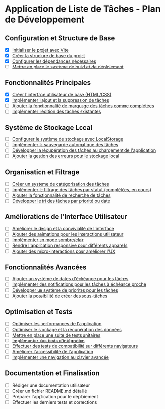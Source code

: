 # Application de Liste de Tâches - Plan de Développement

## Configuration et Structure de Base
- [x] [Initialiser le projet avec Vite](tasks/SETUP-001.md)
- [x] [Créer la structure de base du projet](tasks/SETUP-002.md)
- [x] [Configurer les dépendances nécessaires](tasks/SETUP-003.md)
- [ ] [Mettre en place le système de build et de déploiement](tasks/SETUP-004.md)

## Fonctionnalités Principales
- [x] [Créer l'interface utilisateur de base (HTML/CSS)](tasks/FEAT-001.md)
- [x] [Implémenter l'ajout et la suppression de tâches](tasks/FEAT-002.md)
- [ ] [Ajouter la fonctionnalité de marquage des tâches comme complétées](tasks/FEAT-003.md)
- [ ] [Implémenter l'édition des tâches existantes](tasks/FEAT-004.md)

## Système de Stockage Local
- [ ] [Configurer le système de stockage avec LocalStorage](tasks/STORAGE-001.md)
- [ ] [Implémenter la sauvegarde automatique des tâches](tasks/STORAGE-002.md)
- [ ] [Développer la récupération des tâches au chargement de l'application](tasks/STORAGE-003.md)
- [ ] [Ajouter la gestion des erreurs pour le stockage local](tasks/STORAGE-004.md)

## Organisation et Filtrage
- [ ] [Créer un système de catégorisation des tâches](tasks/ORG-001.md)
- [ ] [Implémenter le filtrage des tâches par statut (complétées, en cours)](tasks/ORG-002.md)
- [ ] [Ajouter la fonctionnalité de recherche de tâches](tasks/ORG-003.md)
- [ ] [Développer le tri des tâches par priorité ou date](tasks/ORG-004.md)

## Améliorations de l'Interface Utilisateur
- [ ] [Améliorer le design et la convivialité de l'interface](tasks/UI-001.md)
- [ ] [Ajouter des animations pour les interactions utilisateur](tasks/UI-002.md)
- [ ] [Implémenter un mode sombre/clair](tasks/UI-003.md)
- [ ] [Rendre l'application responsive pour différents appareils](tasks/UI-004.md)
- [ ] [Ajouter des micro-interactions pour améliorer l'UX](tasks/UI-005.md)

## Fonctionnalités Avancées
- [ ] [Ajouter un système de dates d'échéance pour les tâches](tasks/FEAT-005.md)
- [ ] [Implémenter des notifications pour les tâches à échéance proche](tasks/FEAT-006.md)
- [ ] [Développer un système de priorités pour les tâches](tasks/FEAT-007.md)
- [ ] [Ajouter la possibilité de créer des sous-tâches](tasks/FEAT-008.md)

## Optimisation et Tests
- [ ] [Optimiser les performances de l'application](tasks/PERF-001.md)
- [ ] [Optimiser le stockage et la récupération des données](tasks/PERF-002.md)
- [ ] [Mettre en place une suite de tests unitaires](tasks/TEST-001.md)
- [ ] [Implémenter des tests d'intégration](tasks/TEST-002.md)
- [ ] [Effectuer des tests de compatibilité sur différents navigateurs](tasks/TEST-003.md)
- [ ] [Améliorer l'accessibilité de l'application](tasks/A11Y-001.md)
- [ ] [Implémenter une navigation au clavier avancée](tasks/A11Y-002.md)

## Documentation et Finalisation
- [ ] Rédiger une documentation utilisateur
- [ ] Créer un fichier README.md détaillé
- [ ] Préparer l'application pour le déploiement
- [ ] Effectuer les derniers tests et corrections 